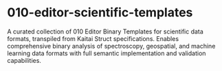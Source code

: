 # 010-editor-scientific-templates
A curated collection of 010 Editor Binary Templates for scientific data formats, transpiled from Kaitai Struct specifications. Enables comprehensive binary analysis of spectroscopy, geospatial, and machine learning data formats with full semantic implementation and validation capabilities.
